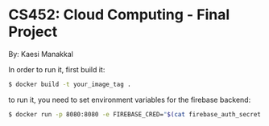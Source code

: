 # CS452: Cloud Computing - Final Project
By: Kaesi Manakkal

In order to run it, first build it:
```sh
$ docker build -t your_image_tag .
```

to run it, you need to set environment variables for the firebase backend:

```sh
$ docker run -p 8080:8080 -e FIREBASE_CRED="$(cat firebase_auth_secret.json | base64 -w 0)" -e FIREBASE_URL="<your_firebase_url_here>" --name cloud_project your_image_tag
 ```